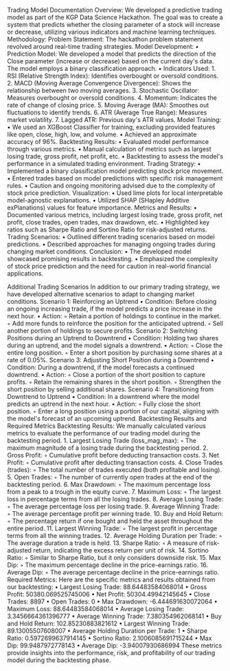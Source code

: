 Trading Model Documentation
Overview:
We developed a predictive trading model as part of the KGP Data Science Hackathon. The goal was to create a system that predicts whether the closing parameter of a stock will increase or decrease, utilizing various indicators and machine learning techniques.
Methodology:
Problem Statement:
The hackathon problem statement revolved around real-time trading strategies.
Model Development:
    • Prediction Model: We developed a model that predicts the direction of the Close parameter (increase or decrease) based on the current day's data. The model employs a binary classification approach.
    • Indicators Used:
        1. RSI (Relative Strength Index): Identifies overbought or oversold conditions.
        2. MACD (Moving Average Convergence Divergence): Shows the relationship between two moving averages.
        3. Stochastic Oscillator: Measures overbought or oversold conditions.
        4. Momentum: Indicates the rate of change of closing price.
        5. Moving Average (MA): Smoothes out fluctuations to identify trends.
        6. ATR (Average True Range): Measures market volatility.
        7. Lagged ATR: Previous day's ATR values.
Model Training:
    • We used an XGBoost Classifier for training, excluding provided features like open, close, high, low, and volume.
    • Achieved an approximate accuracy of 96%.
Backtesting Results:
    • Evaluated model performance through various metrics.
    • Manual calculation of metrics such as largest losing trade, gross profit, net profit, etc.
    • Backtesting to assess the model's performance in a simulated trading environment.
Trading Strategy:
    • Implemented a binary classification model predicting stock price movement.
    • Entered trades based on model predictions with specific risk management rules.
    • Caution and ongoing monitoring advised due to the complexity of stock price prediction.
Visualization:
    • Used lime plots for local interpretable model-agnostic explanations.
    • Utilized SHAP (SHapley Additive exPlanations) values for feature importance.
Metrics and Results:
    • Documented various metrics, including largest losing trade, gross profit, net profit, close trades, open trades, max drawdown, etc.
    • Highlighted key ratios such as Sharpe Ratio and Sortino Ratio for risk-adjusted returns.
Trading Scenarios:
    • Outlined different trading scenarios based on model predictions.
    • Described approaches for managing ongoing trades during changing market conditions.
Conclusion:
    • The developed model showcased promising results in backtesting.
    • Emphasized the complexity of stock price prediction and the need for caution in real-world financial applications.



Additional Trading Scenarios
In addition to our primary trading strategy, we have developed alternative scenarios to adapt to changing market conditions.
Scenario 1: Reinforcing an Uptrend
    • Condition: Before closing an ongoing increasing trade, if the model predicts a price increase in the next hour.
    • Action:
        ◦ Retain a portion of holdings to continue in the market.
        ◦ Add more funds to reinforce the position for the anticipated uptrend.
        ◦ Sell another portion of holdings to secure profits.
Scenario 2: Switching Positions during an Uptrend to Downtrend
    • Condition: Holding two shares during an uptrend, and the model signals a downtrend.
    • Action:
        ◦ Close the entire long position.
        ◦ Enter a short position by purchasing some shares at a rate of 0.05%.
Scenario 3: Adjusting Short Position during a Downtrend
    • Condition: During a downtrend, if the model forecasts a continued downtrend.
    • Action:
        ◦ Close a portion of the short position to capture profits.
        ◦ Retain the remaining shares in the short position.
        ◦ Strengthen the short position by selling additional shares.
Scenario 4: Transitioning from Downtrend to Uptrend
    • Condition: In a downtrend where the model predicts an uptrend in the next hour.
    • Action:
        ◦ Fully close the short position.
        ◦ Enter a long position using a portion of our capital, aligning with the model's forecast of an upcoming uptrend.
Backtesting Results and Required Metrics
Backtesting Results:
We manually calculated various metrics to evaluate the performance of our trading model during the backtesting period.
    1. Largest Losing Trade (loss_mag_max):
        ◦ The maximum magnitude of a losing trade during the backtesting period.
    2. Gross Profit:
        ◦ Cumulative profit before deducting transaction costs.
    3. Net Profit:
        ◦ Cumulative profit after deducting transaction costs.
    4. Close Trades (trades):
        ◦ The total number of trades executed (both profitable and losing).
    5. Open Trades:
        ◦ The number of currently open trades at the end of the backtesting period.
    6. Max Drawdown:
        ◦ The maximum percentage loss from a peak to a trough in the equity curve.
    7. Maximum Loss:
        ◦ The largest loss in percentage terms from all the losing trades.
    8. Average Losing Trade:
        ◦ The average percentage loss per losing trade.
    9. Average Winning Trade:
        ◦ The average percentage profit per winning trade.
    10. Buy and Hold Return:
        ◦ The percentage return if one bought and held the asset throughout the entire period.
    11. Largest Winning Trade:
        ◦ The largest profit in percentage terms from all the winning trades.
    12. Average Holding Duration per Trade:
        ◦ The average duration a trade is held.
    13. Sharpe Ratio:
        ◦ A measure of risk-adjusted return, indicating the excess return per unit of risk.
    14. Sortino Ratio:
        ◦ Similar to Sharpe Ratio, but it only considers downside risk.
    15. Max Dip:
        ◦ The maximum percentage decline in the price-earnings ratio.
    16. Average Dip:
        ◦ The average percentage decline in the price-earnings ratio.
Required Metrics:
Here are the specific metrics and results obtained from our backtesting:
    • Largest Losing Trade: 88.64483584068014
    • Gross Profit: 50380.069525745006
    • Net Profit: 50304.49942145645
    • Close Trades: 8897
    • Open Trades: 0
    • Max Drawdown: -6.444691630072064
    • Maximum Loss: 88.64483584068014
    • Average Losing Trade: 3.3456664361396777
    • Average Winning Trade: 7.380354962068141
    • Buy and Hold Return: 102.85230883821612
    • Largest Winning Trade: 89.13005507608007
    • Average Holding Duration per Trade: 1
    • Sharpe Ratio: 0.5972699637914145
    • Sortino Ratio: 2.1006085691715244
    • Max Dip: 99.9487972778143
    • Average Dip: -3.94007930686994
These metrics provide insights into the performance, risk, and profitability of our trading model during the backtesting phase.
